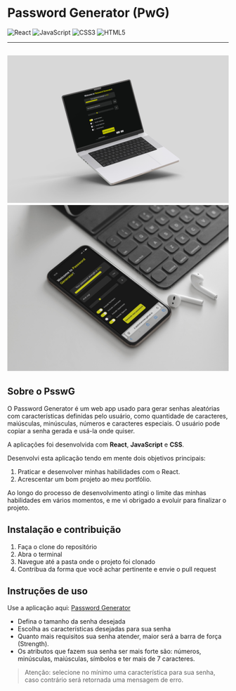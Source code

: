 # Password Generator (PwG)
![React](https://img.shields.io/badge/react-%2320232a.svg?style=for-the-badge&logo=react&logoColor=%2361DAFB)
![JavaScript](https://img.shields.io/badge/javascript-%23323330.svg?style=for-the-badge&logo=javascript&logoColor=%23F7DF1E)
![CSS3](https://img.shields.io/badge/css3-%231572B6.svg?style=for-the-badge&logo=css3&logoColor=white)
	![HTML5](https://img.shields.io/badge/html5-%23E34F26.svg?style=for-the-badge&logo=html5&logoColor=white)

---
![Mockup-desktop](./src/Mockup%20App%20Pedro%20MacBook.jpg)
![Mockup-smartphone](./src/Mockup%20JPG%20App%20Pedro%20Celular.jpg)
---

## Sobre o PsswG
O Password Generator é um web app usado para gerar senhas aleatórias com características definidas pelo usuário, como quantidade de caracteres, maiúsculas, minúsculas, números e caracteres especiais.
O usuário pode copiar a senha gerada e usá-la onde quiser.

A aplicações foi desenvolvida com **React**, **JavaScript** e **CSS**.

Desenvolvi esta aplicação tendo em mente dois objetivos principais: 

1.  Praticar e desenvolver minhas habilidades com o React.
2. Acrescentar um bom projeto ao meu portfólio.

Ao longo do processo de desenvolvimento atingi o limite das minhas habilidades em vários momentos, e me vi obrigado a evoluir para finalizar o projeto.

## Instalação e contribuição

1. Faça o clone do repositório
2. Abra o terminal
3. Navegue até a pasta onde o projeto foi clonado
4. Contribua da forma que você achar pertinente e envie o pull request

## Instruções de uso
Use a aplicação aqui: [Password Generator](https://pedrohammes.github.io/Password-Generator/)
* Defina o tamanho da senha desejada
* Escolha as características desejadas para sua senha
* Quanto mais requisitos sua senha atender, maior será a barra de força (Strength).
* Os atributos que fazem sua senha ser mais forte são: números, minúsculas, maiúsculas, símbolos e ter mais de 7 caracteres.

> Atenção: selecione no mínimo uma característica para sua senha, caso contrário será retornada uma mensagem de erro.